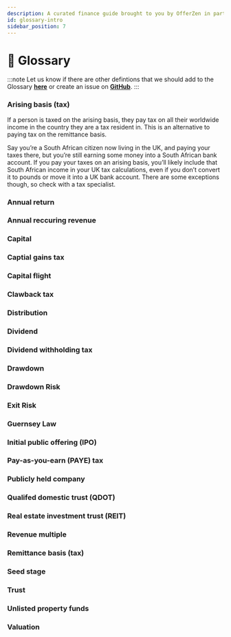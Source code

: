 ```yaml
---
description: A curated finance guide brought to you by OfferZen in partnership with Investec.
id: glossary-intro
sidebar_position: 7
---
```


#  📖 Glossary

:::note
Let us know if there are other defintions that we should add to the Glossary [**here**](https://8malmkzgvs8.typeform.com/to/oLVWxa8r) or create an issue on [**GitHub**](https://github.com/OfferZen-Community/developers-finance).
:::

### Arising basis (tax)
If a person is taxed on the arising basis, they pay tax on all their worldwide income in the country they are a tax resident in. This is an alternative to paying tax on the remittance basis.
 
Say you’re a South African citizen now living in the UK, and paying your taxes there, but you’re still earning some money into a South African bank account. If you pay your taxes on an arising basis, you’ll likely include that South African income in your UK tax calculations, even if you don’t convert it to pounds or move it into a UK bank account. There are some exceptions though, so check with a tax specialist.


### Annual return 

### Annual reccuring revenue

### Capital

### Captial gains tax

### Capital flight

### Clawback tax

### Distribution

### Dividend

### Dividend withholding tax

### Drawdown 

### Drawdown Risk

### Exit Risk

### Guernsey Law

### Initial public offering (IPO)

### Pay-as-you-earn (PAYE) tax

### Publicly held company

### Qualifed domestic trust (QDOT)

### Real estate investment trust (REIT)

### Revenue multiple

### Remittance basis (tax)

### Seed stage

### Trust 

### Unlisted property funds

### Valuation



